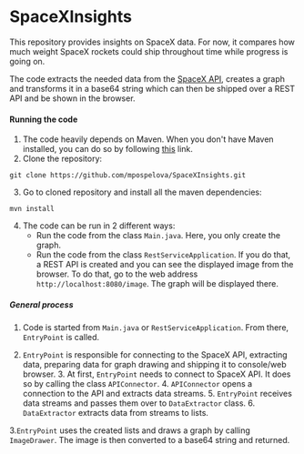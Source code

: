 # SpaceXInsights

This repository provides insights on SpaceX data. For now, it compares
how much weight SpaceX rockets could ship throughout time while progress is going on.

The code extracts the needed data from the [SpaceX API](https://github.com/r-spacex/SpaceX-API), creates
a graph and transforms it in a base64 string which can then be shipped over a REST API and be shown in the browser.

#### Running the code
1. The code heavily depends on Maven. When you don't have Maven installed, you can do so by following [this](https://maven.apache.org/download.cgi)
    link.   
2. Clone the repository:
```
git clone https://github.com/mpospelova/SpaceXInsights.git
```
3. Go to cloned repository and install all the maven dependencies:
```
mvn install
```
4. The code can be run in 2 different ways:
    - Run the code from the class `Main.java`. Here, you only create the graph.
    - Run the code from the class `RestServiceApplication`. If you do that, a REST API is created and you can see the displayed image from the browser. To do that, go to the web   address `http://localhost:8080/image`. The graph will be displayed there.


##### General process
1. Code is started from `Main.java` or  `RestServiceApplication`. From there, `EntryPoint` is called.

2. `EntryPoint` is responsible for connecting to the SpaceX API, extracting data, preparing data for graph drawing and shipping it to console/web browser.
    3. At first, `EntryPoint` needs to connect to SpaceX API. It does so by calling the class `APIConnector`.
        4. `APIConnector` opens a connection to the API and extracts data streams.
    5. `EntryPoint` receives data streams and passes them over to `DataExtractor` class.
        6. `DataExtractor` extracts data from streams to lists.
  
3.`EntryPoint` uses the created lists and draws a graph by calling `ImageDrawer`. The image is then converted to a base64 string and returned.
